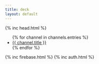 ```yaml
---
title: deck
layout: default
---
```

<head>
  <title>{{ page.title }}</title>
  {% inc head.html %}
</head>

<body>
<div class="user-bar">
  <a id="sign-in" href=""></div>
  <p id="sign-in-status" style="display: none;"></p>
  <p id="account-details" style="display: none;"></p>
  <p id="create-channel" style="display: none;"></p>
  <a href="{{ site.url }}/me"><img id="account-image" src=""></img></a>
  <p id="account-name"></p>
</div>
  <ul>
  {% for channel in channels.entries %}
  <li><a href="{{ channel.url | prepend: site.url }}">{{ channel.title }}</a></li>
  {% endfor %}
  </ul>
  {% inc firebase.html %}
  {% inc auth.html %}
</body>
